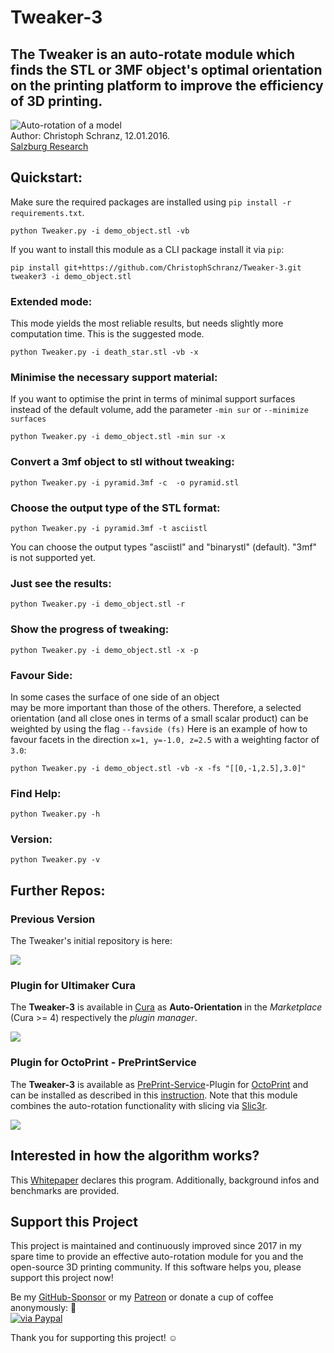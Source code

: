 # Tweaker-3
## The Tweaker is an auto-rotate module which finds the STL or 3MF object's optimal orientation on the printing platform to improve the efficiency of 3D printing.

![Auto-rotation of a model](https://github.com/ChristophSchranz/Tweaker-3/blob/master/auto-rotation.png)  
Author: Christoph Schranz, 12.01.2016.  
[Salzburg Research](http://www.salzburgresearch.at/blog/3d-print-positioning/)

## Quickstart:  

Make sure the required packages are installed using `pip install -r requirements.txt`. 

`python Tweaker.py -i demo_object.stl -vb`

If you want to install this module as a CLI package install it via `pip`:

    pip install git+https://github.com/ChristophSchranz/Tweaker-3.git
    tweaker3 -i demo_object.stl 

### Extended mode:

This mode yields the most reliable results, 
but needs slightly more computation time. 
This is the suggested mode.

`python Tweaker.py -i death_star.stl -vb -x`


### Minimise the necessary support material:

If you want to optimise the print in terms of minimal support surfaces
 instead of the default volume, add the parameter `-min sur` 
 or `--minimize surfaces`

`python Tweaker.py -i demo_object.stl -min sur -x`



### Convert a 3mf object to stl without tweaking:

`python Tweaker.py -i pyramid.3mf -c  -o pyramid.stl`


### Choose the output type of the STL format:

`python Tweaker.py -i pyramid.3mf -t asciistl`

You can choose the output types "asciistl" and 
"binarystl" (default). "3mf" is not supported yet.


### Just see the results:

`python Tweaker.py -i demo_object.stl -r`


### Show the progress of tweaking:

`python Tweaker.py -i demo_object.stl -x -p`



### Favour Side:

In some cases the surface of one side of an object  
may be more important than those of the others. 
Therefore, a selected orientation (and all close ones in terms of a small scalar product) 
can be weighted by using the flag `--favside (fs)` Here is an example 
of how to favour facets in the direction `x=1, y=-1.0, z=2.5` with a weighting factor 
of `3.0`:

`python Tweaker.py -i demo_object.stl -vb -x -fs "[[0,-1,2.5],3.0]"`


### Find Help:

`python Tweaker.py -h`

### Version:

`python Tweaker.py -v`


## Further Repos:

### Previous Version

The Tweaker's initial repository is here: 

<a href="https://github.com/iot-salzburg/STL-tweaker">
  <img align="center" src="https://github-readme-stats.vercel.app/api/pin/?username=iot-salzburg&repo=STL-Tweaker&theme=slateorange" />
</a>

### Plugin for Ultimaker Cura

The **Tweaker-3** is available in [Cura](https://ultimaker.com/software/ultimaker-cura) 
as **Auto-Orientation** in the *Marketplace* (Cura >= 4) respectively 
the *plugin manager*. 

<a href="https://github.com/nallath/CuraOrientationPlugin">
  <img align="center" src="https://github-readme-stats.vercel.app/api/pin/?username=nallath&repo=CuraOrientationPlugin&theme=slateorange" />
</a>


### Plugin for OctoPrint - PrePrintService

The **Tweaker-3** is available as [PrePrint-Service](https://plugins.octoprint.org/plugins/preprintservice/)-Plugin for [OctoPrint](https://octoprint.org/) 
and can be installed as described in this 
[instruction](https://plugins.octoprint.org/plugins/preprintservice/). 
Note that this module combines the auto-rotation functionality with slicing via [Slic3r](https://slic3r.org/).

<a href="https://github.com/ChristophSchranz/Octoprint-PrePrintService">
  <img align="center" src="https://github-readme-stats.vercel.app/api/pin/?username=christophschranz&repo=Octoprint-PrePrintService&theme=slateorange" />
</a>


## Interested in how the algorithm works?

This [Whitepaper](https://www.researchgate.net/publication/311765131_Tweaker_-_Auto_Rotation_Module_for_FDM_3D_Printing) 
declares this program. Additionally, background 
infos and benchmarks are provided.

## Support this Project

This project is maintained and continuously improved since 2017 in my spare time to provide an effective auto-rotation module for you and the open-source 3D printing community. 
If this software helps you, please support this project now!

Be my [GitHub-Sponsor](https://github.com/sponsors/ChristophSchranz) or my [Patreon](https://www.patreon.com/chris_schranz) 
or donate a cup of coffee anonymously: :hatching_chick:	  
[![via Paypal](https://img.shields.io/badge/Donate-PayPal-green.svg)](https://www.paypal.com/cgi-bin/webscr?cmd=_s-xclick&hosted_button_id=RG7UBJMUNLMHN&source=url)

Thank you for supporting this project! :relaxed:	
